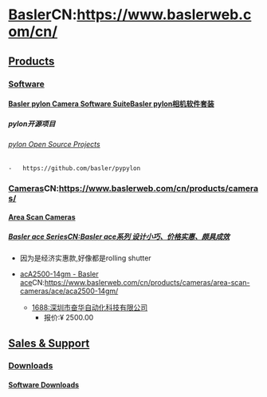 # [Basler](https://www.baslerweb.com/en/)CN:https://www.baslerweb.com/cn/
## [Products](https://www.baslerweb.com/en/products/)
### [Software](https://www.baslerweb.com/en/products/software/)
#### [Basler pylon Camera Software Suite](https://www.baslerweb.com/en/products/software/basler-pylon-camera-software-suite/)[Basler pylon相机软件套装](https://www.baslerweb.com/cn/products/software/basler-pylon-camera-software-suite/)
##### pylon开源项目
###### [pylon Open Source Projects](https://www.baslerweb.com/cn/products/software/basler-pylon-camera-software-suite/pylon-open-source-projects/)
    -   https://github.com/basler/pypylon

### [Cameras](https://www.baslerweb.com/en/products/cameras/)CN:https://www.baslerweb.com/cn/products/cameras/

#### [Area Scan Cameras]()

##### [Basler ace Series](https://www.baslerweb.com/en/products/cameras/area-scan-cameras/ace/#productline=aceclassic)[CN:Basler ace系列 设计小巧、价格实惠、颇具成效](https://www.baslerweb.com/cn/products/cameras/area-scan-cameras/ace/#productline=aceclassic)
- 因为是经济实惠款,好像都是rolling shutter

- [acA2500-14gm - Basler ace](https://www.baslerweb.com/en/products/cameras/area-scan-cameras/ace/aca2500-14gm/)CN:https://www.baslerweb.com/cn/products/cameras/area-scan-cameras/ace/aca2500-14gm/
  - [1688:深圳市奋华自动化科技有限公司](https://detail.1688.com/offer/534203978764.html?spm=b26110380.sw1688.mof001/.1.524e37a4dmrjlO)
    - 报价:¥ 2500.00

## [Sales & Support](https://www.baslerweb.com/en/sales-support/)
### [Downloads](https://www.baslerweb.com/en/sales-support/downloads/)
#### [Software Downloads](https://www.baslerweb.com/en/sales-support/downloads/software-downloads/)